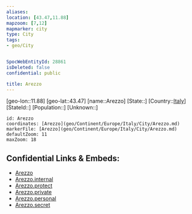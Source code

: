 ```yaml
---
aliases: 
location: [43.47,11.88]
mapzoom: [7,12] 
mapmarker: city 
type: City
tags:
- geo/City


SpocWebEntityId: 28861
isDeleted: false
confidential: public

title: Arezzo
---
```

[geo-lon::11.88]
[geo-lat::43.47]
[name::Arezzo]
[State::]
[Country::[Italy](geo/Continent/Europe/Italy.md)]
[StateId::]
[Population::]
[Unknown::]


```leaflet
id: Arezzo
coordinates: [Arezzo](geo/Continent/Europe/Italy/City/Arezzo.md)
markerFile: [Arezzo](geo/Continent/Europe/Italy/City/Arezzo.md)
defaultZoom: 11 
maxZoom: 18
```


## Confidential Links & Embeds: 
- [Arezzo](../../../../../../_public/geo/Continent/Europe/Italy/City/Arezzo.md) 
- [Arezzo.internal](../../../../../../_internal/geo/Continent/Europe/Italy/City/Arezzo.internal.md) 
- [Arezzo.protect](../../../../../../_protect/geo/Continent/Europe/Italy/City/Arezzo.protect.md) 
- [Arezzo.private](../../../../../../_private/geo/Continent/Europe/Italy/City/Arezzo.private.md) 
- [Arezzo.personal](../../../../../../_personal/geo/Continent/Europe/Italy/City/Arezzo.personal.md) 
- [Arezzo.secret](../../../../../../_secret/geo/Continent/Europe/Italy/City/Arezzo.secret.md) 
